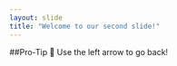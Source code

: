 ```yaml
---
layout: slide
title: "Welcome to our second slide!"
---
```

##Pro-Tip :raised_eyebrow:
Use the left arrow to go back!
